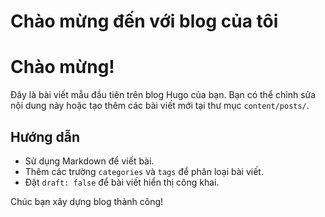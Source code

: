 # Chào mừng đến với blog của tôi


# Chào mừng!

Đây là bài viết mẫu đầu tiên trên blog Hugo của bạn. Bạn có thể chỉnh sửa nội dung này hoặc tạo thêm các bài viết mới tại thư mục `content/posts/`.

## Hướng dẫn
- Sử dụng Markdown để viết bài.
- Thêm các trường `categories` và `tags` để phân loại bài viết.
- Đặt `draft: false` để bài viết hiển thị công khai.

Chúc bạn xây dựng blog thành công!


